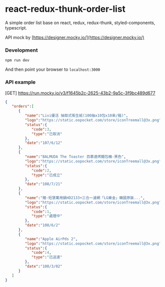 # react-redux-thunk-order-list
A simple order list base on react, redux, redux-thunk, styled-components, typescript.

API mock by [https://designer.mocky.io/](https://designer.mocky.io/)

### Development

```
npm run dev
```
And then point your browser to `localhost:3000`

### API example

[GET] https://run.mocky.io/v3/f1645b2c-2625-43b2-9a5c-3f9bc489d677
```json
{
   "orders":[
      {
         "name":"Livi優活 抽取式衛生紙(100抽x10包x10串/箱)",
         "logo":"https://static.oopocket.com/store/iconTreemall@3x.png",
         "status":{
            "code":3,
            "type":"已取消"
         },
         "date":"107/6/12"
      },
      {
         "name":"BALMUDA The Toaster 百慕達烤麵包機-黑色",
         "logo":"https://static.oopocket.com/store/iconTreemall@3x.png",
         "status":{
            "code":2,
            "type":"已成立"
         },
         "date":"108/7/21"
      },
      {
         "name":"贈-短慧萬用鍋HD2133+三合一濾網「LG樂金」韓國原裝...",
         "logo":"https://static.oopocket.com/store/iconTreemall@3x.png",
         "status":{
            "code":1,
            "type":"處理中"
         },
         "date":"108/6/2"
      },
      {
         "name":"Apple AirPds 2",
         "logo":"https://static.oopocket.com/store/iconTreemall@3x.png",
         "status":{
            "code":4,
            "type":"已送達"
         },
         "date":"108/3/02"
      }
   ]
}
```
